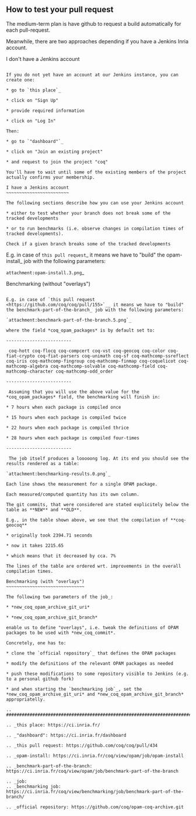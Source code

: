 How to test your pull request
-----------------------------

The medium-term plan is have github to request a build automatically for each pull-request.

Meanwhile, there are two approaches depending if you have a Jenkins Inria account.

I don't have a Jenkins account
~~~~~~~~~~~~~~~~~~~~~~~~~~~~~~

If you do not yet have an account at our Jenkins instance, you can create one:

* go to `this place`_

* click on "Sign Up"

* provide required information

* click on "Log In"

Then:

* go to `"dashboard"`_

* click on "Join an existing project"

* and request to join the project "coq"

You'll have to wait until some of the existing members of the project actually confirms your membership.

I have a Jenkins account
~~~~~~~~~~~~~~~~~~~~~~~~

The following sections describe how you can use your Jenkins account

* either to test whether your branch does not break some of the tracked developments

* or to run benchmarks (i.e. observe changes in compilation times of tracked developments).

Check if a given branch breaks some of the tracked developments
~~~~~~~~~~~~~~~~~~~~~~~~~~~~~~~~~~~~~~~~~~~~~~~~~~~~~~~~~~~~~~~

E.g. in case of `this pull request`_ it means we have to "build" the opam-install_ job with the following parameters:

`attachment:opam-install.3.png`_

Benchmarking (without "overlays")
~~~~~~~~~~~~~~~~~~~~~~~~~~~~~~~~~

E.g. in case of `this pull request <https://github.com/coq/coq/pull/155>`__ it means we have to "build" the benchmark-part-of-the-branch_ job with the following parameters:

`attachment:benchmark-part-of-the-branch.5.png`_

where the field *coq_opam_packages* is by default set to:

-------------------------

 coq-hott coq-flocq coq-compcert coq-vst coq-geocoq coq-color coq-fiat-crypto coq-fiat-parsers coq-unimath coq-sf coq-mathcomp-ssreflect coq-iris coq-mathcomp-fingroup coq-mathcomp-finmap coq-coquelicot coq-mathcomp-algebra coq-mathcomp-solvable coq-mathcomp-field coq-mathcomp-character coq-mathcomp-odd_order

-------------------------

 Assuming that you will use the above value for the *coq_opam_packages* field, the benchmarking will finish in:

* 7 hours when each package is compiled once

* 15 hours when each package is compiled twice

* 22 hours when each package is compiled thrice

* 28 hours when each package is compiled four-times

-------------------------

 The job itself produces a looooong log. At its end you should see the results rendered as a table:

`attachment:benchmarking-results.0.png`_

Each line shows the measurement for a single OPAM package.

Each measured/computed quantity has its own column.

The git commits, that were considered are stated explicitely below the table as **NEW** and **OLD**.

E.g., in the table shown above, we see that the compilation of **coq-geocoq**

* originally took 2394.71 seconds

* now it takes 2215.65

* which means that it decreased by cca. 7%

The lines of the table are ordered wrt. improvements in the overall compilation times.

Benchmarking (with "overlays")
~~~~~~~~~~~~~~~~~~~~~~~~~~~~~~

The following two parameters of the job_:

* *new_coq_opam_archive_git_uri*

* *new_coq_opam_archive_git_branch*

enable us to define "overlays", i.e. tweak the definitions of OPAM packages to be used with *new_coq_commit*.

Concretely, one has to:

* clone the `official repository`_ that defines the OPAM packages

* modify the definitions of the relevant OPAM packages as needed

* push these modifications to some repository visible to Jenkins (e.g. to a personal github fork)

* and when starting the `benchmarking job`_, set the *new_coq_opam_archive_git_uri* and *new_coq_opam_archive_git_branch* appropriatelly.

.. ############################################################################

.. _this place: https://ci.inria.fr/

.. _"dashboard": https://ci.inria.fr/dashboard

.. _this pull request: https://github.com/coq/coq/pull/434

.. _opam-install: https://ci.inria.fr/coq/view/opam/job/opam-install

.. _benchmark-part-of-the-branch: https://ci.inria.fr/coq/view/opam/job/benchmark-part-of-the-branch

.. _job:
.. _benchmarking job: https://ci.inria.fr/coq/view/benchmarking/job/benchmark-part-of-the-branch/

.. _official repository: https://github.com/coq/opam-coq-archive.git

